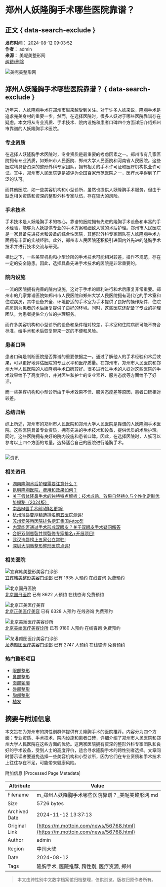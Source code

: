 # 郑州人妖隆胸手术哪些医院靠谱？

## 正文 { data-search-exclude }


**发布时间：** 2024-08-12 09:03:52  
**作者：** admin  
**来源：** 美呢美整形网  
[纠错/删除](http://wpa.qq.com/msgrd?v=3&uin=1984511024&site=qq&menu=yes)  

![美呢美整形网](/static/picture/mianbaoxie.png)

## 郑州人妖隆胸手术哪些医院靠谱？ { data-search-exclude }

近年来，人妖隆胸手术在郑州市越来越受到关注。对于许多人妖来说，隆胸手术是追求完美身材的重要一步。然而，在选择医院时，很多人妖对于哪些医院靠谱存在疑虑。本文将从专业资质、手术技术、院内设施和患者口碑四个方面详细介绍郑州市靠谱的人妖隆胸手术医院。

### 专业资质

在选择人妖隆胸手术医院时，专业资质是最重要的考虑因素之一。郑州市有几家医院拥有专业资质，如郑州市人民医院、郑州大学人民医院和河南省人民医院。这些医院均具备资深的整形外科专家团队，拥有相关的手术许可证和医疗机构执业许可证。其中，郑州市人民医院更是被评为全国百家示范医院之一，医疗水平得到了广泛的认可。

而其他医院，如一些美容机构和小型诊所，虽然也提供人妖隆胸手术服务，但由于缺乏相关资质和资深的整形外科专家队伍，存在较大的风险。

### 手术技术

手术技术是人妖隆胸手术的核心。靠谱的医院拥有先进的隆胸手术设备和丰富的手术经验，能够为人妖提供专业的手术方案和细致入微的术后护理。郑州市人民医院是一家具备先进技术和设备的综合性医院，其整形外科专家团队在人妖隆胸手术方面拥有丰富的实战经验。此外，郑州市人民医院还积极引进国内外先进的隆胸手术技术并进行技术交流与研究。

相比之下，一些美容机构和小型诊所的手术技术可能相对较差，操作不规范，存在一定的安全隐患。因此，选择具备先进手术技术的医院是非常重要的。

### 院内设施

一流的医院拥有完善的院内设施，这对于手术的顺利进行和术后康复非常重要。郑州市的几家靠谱医院如郑州市人民医院和郑州大学人民医院拥有现代化的手术室和住院病房，其中设备齐全、环境舒适的手术室为手术提供了良好的操作条件，住院病房则为患者的术后康复提供了良好的环境。同时，这些医院还配备了专业的护理团队，为患者提供全方位的护理服务。

而许多美容机构和小型诊所的设备和条件相对较差，手术室和住院病房可能不符合标准，给手术和术后恢复带来一定的不便和风险。

### 患者口碑

患者口碑是判断医院是否靠谱的重要依据之一。通过了解他人的手术经验和术后效果，可以更好地评估医院的专业水平和医疗质量。在郑州市，郑州市人民医院和郑州大学人民医院的人妖隆胸手术口碑较好。很多进行过手术的人妖对这些医院的手术效果给予了高度评价，并对医生和护士的专业素养、服务态度等方面给予了好评。

而一些美容机构和小型诊所由于手术效果不佳、服务态度差等原因，患者口碑相对较差。

### 总结归纳

综上所述，郑州市的郑州市人民医院和郑州大学人民医院是靠谱的人妖隆胸手术医院。这些医院具备专业资质，拥有先进的手术技术和设备，提供优质的术后护理。同时，这些医院拥有良好的院内设施和患者口碑。因此，在选择医院时，人妖可以参考以上四个方面的考量，选择适合自己的医院进行隆胸手术。

---

![资讯](/static/picture/zixun.jpg)

### 相关资讯

- [湖南隆胸术后护理需要注意什么？](/news/56767.html) 
- [昆明隆胸医院，费用和效果如何？](/news/56769.html) 
- [关于假体隆鼻手术的独特特点解析：技术成熟、效果自然持久与个性化定制优势揭秘（2024版）](/news/231580.html) 
- [南昌M唇手术前5排名更新!](/news/231579.html) 
- [杭州薄唇变厚精选排名前五医院测评!](/news/231578.html) 
- [苏州爱笑唇医院排名榜汇集国内top5!](/news/231577.html) 
- [内双能否通过手术形成双眼皮？关于双眼皮手术疑问解答](/news/231576.html) 
- [合肥双侧唇裂并腭裂修专家排名+开展项目!](/news/231573.html) 
- [武汉洗唇榜上五家公立常驻!](/news/231575.html) 
- [深圳大阴唇整形整形医院点评!](/news/231572.html) 

### 相关医院

![宜宾韩美整形美容门诊部](/uploadfile/202311/9659250d776bd17.jpg)  
[宜宾韩美整形美容门诊部](/yiyuan/947.html) 已有 1935 人预约 在线咨询 免费预约  

![北京国丹医院](/uploadfile/202312/4060cbe544e797e.png)  
[北京国丹医院](/yiyuan/3855.html) 已有 8622 人预约 在线咨询 免费预约  

![北京正美医疗美容](/uploadfile/202312/d00810d8141c021.png)  
[北京正美医疗美容](/yiyuan/3851.html) 已有 6328 人预约 在线咨询 免费预约  

![北京美娇医疗美容诊所](/uploadfile/202312/8be04114e99710a.png)  
[北京美娇医疗美容诊所](/yiyuan/4224.html) 已有 9180 人预约 在线咨询 免费预约  

![龙港颜图医疗美容门诊部](/uploadfile/202311/5987386964cdb68.png)  
[龙港颜图医疗美容门诊部](/yiyuan/371.html) 已有 2747 人预约 在线咨询 免费预约  

### 热门整形项目

- [眼部整形](/xiangmu#huakaile_6)
- [鼻部整形](/xiangmu#huakaile_7)
- [面部轮廓](/xiangmu#huakaile_8)
- [唇部整形](/xiangmu#huakaile_9)
- [胸部整形](/xiangmu#huakaile_10)
- [植发](/xiangmu#huakaile_10)

## 摘要与附加信息

<!-- tcd_abstract -->
本文旨在为郑州市的跨性别群体提供有关隆胸手术的医院推荐。内容分为四个方面：专业资质、手术技术、院内设施和患者口碑，详细介绍了郑州市人民医院和郑州大学人民医院在这些方面的优势。这两家医院拥有资深的整形外科专家团队和良好的手术设备，受到人士的高度评价，适合寻求隆胸手术的跨性别者选择。文章同时警示读者要避免选择一些美容机构和小型诊所，因为它们在专业资质和手术技术上往往存在不足，可能带来健康风险。
<!-- tcd_abstract_end -->

附加信息 [Processed Page Metadata]

| Attribute       | Value                                  |
|-----------------|----------------------------------------|
| Filename        | m_郑州人妖隆胸手术哪些医院靠谱？_美呢美整形网.md                             |
| Size            | 5726 bytes                           |
| Archived Date   | 2024-11-12 13:37:13                             |
| Original Link   | [https://m.mottoin.com/news/56768.html](https://m.mottoin.com/news/56768.html)                       |
| Author          | admin                               |
| Region          | 中国大陆                               |
| Date            | 2024-08-12                                 |
| Tags            | 隆胸手术, 医院推荐, 跨性别, 医疗资源, 郑州                                 |
>
> 本文由跨性别中文数字档案馆归档整理，仅供浏览。版权归原作者所有。
>